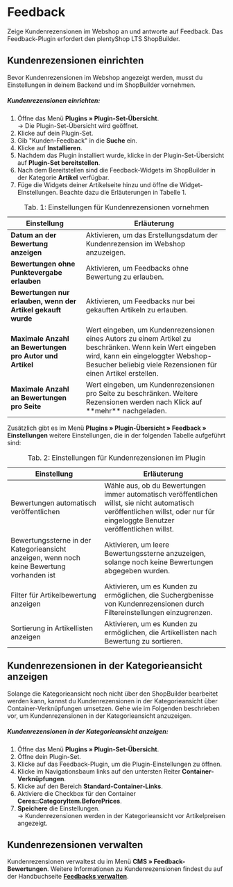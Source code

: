 # Feedback

Zeige Kundenrezensionen im Webshop an und antworte auf Feedback. Das Feedback-Plugin erfordert den plentyShop LTS ShopBuilder.

## Kundenrezensionen einrichten

Bevor Kundenrezensionen im Webshop angezeigt werden, musst du Einstellungen in deinem Backend und im ShopBuilder vornehmen.

##### Kundenrezensionen einrichten:

1. Öffne das Menü **Plugins » Plugin-Set-Übersicht**.<br /> → Die Plugin-Set-Übersicht wird geöffnet.
2. Klicke auf dein Plugin-Set.
3. Gib "Kunden-Feedback" in die **Suche** ein.
4. Klicke auf **Installieren**.
5. Nachdem das Plugin installiert wurde, klicke in der Plugin-Set-Übersicht auf **Plugin-Set bereitstellen**.
6. Nach dem Bereitstellen sind die Feedback-Widgets im ShopBuilder in der Kategorie **Artikel** verfügbar.
7. Füge die Widgets deiner Artikelseite hinzu und öffne die Widget-EInstellungen. Beachte dazu die Erläuterungen in Tabelle 1.

<table>
<caption>Tab. 1: Einstellungen für Kundenrezensionen vornehmen</caption>
	<thead>
		<th>
			Einstellung
		</th>
		<th>
			Erläuterung
		</th>
	</thead>
	<tbody>
        <tr>
			<td>
				<b>Datum an der Bewertung anzeigen</b>
			</td>
			<td>
				Aktivieren, um das Erstellungsdatum der Kundenrezension im Webshop anzuzeigen.
			</td>
		</tr>
		<tr>
			<td>
				<b>Bewertungen ohne Punktevergabe erlauben</b>
			</td>
			<td>
				Aktivieren, um Feedbacks ohne Bewertung zu erlauben.
			</td>
		</tr>
		<tr>
			<td>
				<b>Bewertungen nur erlauben, wenn der Artikel gekauft wurde</b>
			</td>
			<td>
				Aktivieren, um Feedbacks nur bei gekauften Artikeln zu erlauben.
			</td>
		</tr>
		<tr>
			<td>
				<b>Maximale Anzahl an Bewertungen pro Autor und Artikel</b>
			</td>
			<td>Wert eingeben, um Kundenrezensionen eines Autors zu einem Artikel zu beschränken. Wenn kein Wert eingeben wird, kann ein eingeloggter Webshop-Besucher beliebig viele Rezensionen für einen Artikel erstellen.
			</td>
		</tr>
    <tr>
			<td>
				<b>Maximale Anzahl an Bewertungen pro Seite</b>
			</td>
			<td>Wert eingeben, um Kundenrezensionen pro Seite zu beschränken. Weitere Rezensionen werden nach Klick auf **mehr** nachgeladen.
			</td>
		</tr>
	</tbody>
</table>

Zusätzlich gibt es im Menü **Plugins » Plugin-Übersicht » Feedback » Einstellungen** weitere Einstellungen, die in der folgenden Tabelle aufgeführt sind:

<table>
<caption>Tab. 2: Einstellungen für Kundenrezensionen im Plugin</caption>
	<thead>
		<th>
			Einstellung
		</th>
		<th>
			Erläuterung
		</th>
	</thead>
	<tbody>
        <tr>
			<td>
				Bewertungen automatisch veröffentlichen
			</td>
			<td>
				Wähle aus, ob du Bewertungen immer automatisch veröffentlichen willst, sie nicht automatisch veröffentlichen willst, oder nur für eingeloggte Benutzer veröffentlichen willst.
			</td>
		</tr>
		<tr>
	<td>
		Bewertungssterne in der Kategorieansicht anzeigen, wenn noch keine Bewertung vorhanden ist
	</td>
	<td>
		Aktivieren, um leere Bewertungssterne anzuzeigen, solange noch keine Bewertungen abgegeben wurden.
	</td>
	</tr>
	<tr>
	<td>
		Filter für Artikelbewertung anzeigen
	</td>
	<td>
		Aktivieren, um es Kunden zu ermöglichen, die Suchergbenisse von Kundenrezensionen durch Filtereinstellungen einzugrenzen.
	</td>
	</tr>
	<tr>
	<td>
		Sortierung in Artikellisten anzeigen
	</td>
	<td>
		Aktivieren, um es Kunden zu ermöglichen, die Artikellisten nach Bewertung zu sortieren.
	</td>
	</tr>
</table>


## Kundenrezensionen in der Kategorieansicht anzeigen

Solange die Kategorieansicht noch nicht über den ShopBuilder bearbeitet werden kann, kannst du Kundenrezensionen in der Kategorieansicht über Container-Verknüpfungen umsetzen. Gehe wie im Folgenden beschrieben vor, um Kundenrezensionen in der Kategorieansicht anzuzeigen.

##### Kundenrezensionen in der Kategorieansicht anzeigen:

1. Öffne das Menü **Plugins » Plugin-Set-Übersicht**.
2. Öffne dein Plugin-Set.
3. Klicke auf das Feedback-Plugin, um die Plugin-Einstellungen zu öffnen.
4. Klicke im Navigationsbaum links auf den untersten Reiter **Container-Verknüpfungen**.
5. Klicke auf den Bereich **Standard-Container-Links**.
6. Aktiviere die Checkbox für den Container **Ceres::CategoryItem.BeforePrices**.
7. **Speichere** die Einstellungen.<br />→ Kundenrezensionen werden in der Kategorieansicht vor Artikelpreisen angezeigt.

## Kundenrezensionen verwalten

Kundenrezensionen verwaltest du im Menü **CMS » Feedback-Bewertungen**. Weitere Informationen zu Kundenrezensionen findest du auf der Handbuchseite <a href="https://knowledge.plentymarkets.com/omni-channel/online-shop/feedbacks-verwalten" target="_blank"><b>Feedbacks verwalten</b></a>.

